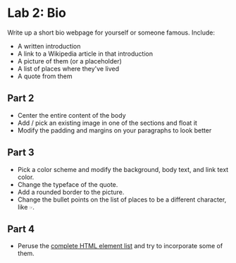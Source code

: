 # Lab 2: Bio

Write up a short bio webpage for yourself or someone famous.
Include:

* A written introduction
* A link to a Wikipedia article in that introduction
* A picture of them (or a placeholder)
* A list of places where they've lived
* A quote from them

## Part 2

* Center the entire content of the body
* Add / pick an existing image in one of the sections and float it
* Modify the padding and margins on your paragraphs to look better


## Part 3


*   Pick a color scheme and modify the background, body text, and link text color.
*   Change the typeface of the quote.
*   Add a rounded border to the picture.
*   Change the bullet points on the list of places to be a different character, like `☞`.

## Part 4

* Peruse the [complete HTML element list](https://developer.mozilla.org/en-US/docs/Web/HTML/Element) and try to incorporate some of them.
